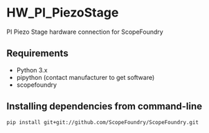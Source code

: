 # HW_PI_PiezoStage
PI Piezo Stage hardware connection for ScopeFoundry

## Requirements
- Python 3.x
- pipython (contact manufacturer to get software)
- scopefoundry

## Installing dependencies from command-line
```
pip install git+git://github.com/ScopeFoundry/ScopeFoundry.git
```
